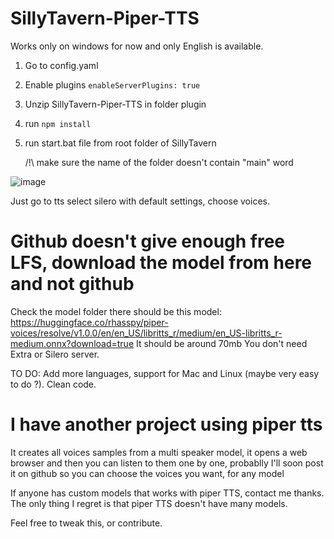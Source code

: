 # SillyTavern-Piper-TTS

Works only on windows for now and only English is available.
1) Go to config.yaml
2) Enable plugins `enableServerPlugins: true`
3) Unzip SillyTavern-Piper-TTS in folder plugin
4) run `npm install`
4) run start.bat file from root folder of SillyTavern

   /!\ make sure the name of the folder doesn't contain "main" word

![image](https://github.com/maxime-fleury/SillyTavern-Piper-TTS/assets/81691077/2c9d74e2-6173-4128-bd12-633aa59d0abd)


Just go to tts select silero with default settings, choose voices.

# Github doesn't give enough free LFS, download the model from here and not github
Check the model folder there should be this model: https://huggingface.co/rhasspy/piper-voices/resolve/v1.0.0/en/en_US/libritts_r/medium/en_US-libritts_r-medium.onnx?download=true
It should be around 70mb
You don't need Extra or Silero server.

TO DO:
Add more languages, support for Mac and Linux (maybe very easy to do ?).
Clean code.

# I have another project using piper tts
It creates all voices samples from a multi speaker model, it opens a web browser and then you can listen to them one by one, probablly I'll soon post it on github so you can choose the voices you want, for any model

If anyone has custom models that works with piper TTS, contact me thanks.
The only thing I regret is that piper TTS doesn't have many models.

Feel free to tweak this, or contribute.
